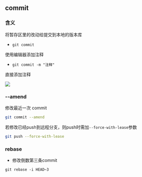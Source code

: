 <!--
 * @Description: 
 * @Version: 1.0
 * @Author: DaLao
 * @Email: dalao_li@163.com
 * @Date: 2021-03-17 18:02:13
 * @LastEditors: DaLao
 * @LastEditTime: 2022-01-25 22:30:43
-->

## commit

### 含义

将暂存区里的改动给提交到本地的版本库

- `git commit`

使用编辑器添加注释

- `git commit -m "注释"`

直接添加注释 

![](https://cdn.hurra.ltd/img/20220112081127.png)


### --amend

修改最近一次 commit 

```sh
git commit --amend
```

若修改已经push到远程分支，则push时需加`--force-with-lease`参数

```sh
git push --force-with-lease
```

### rebase

- 修改倒数第三条commit 

`git rebase -i HEAD~3`


